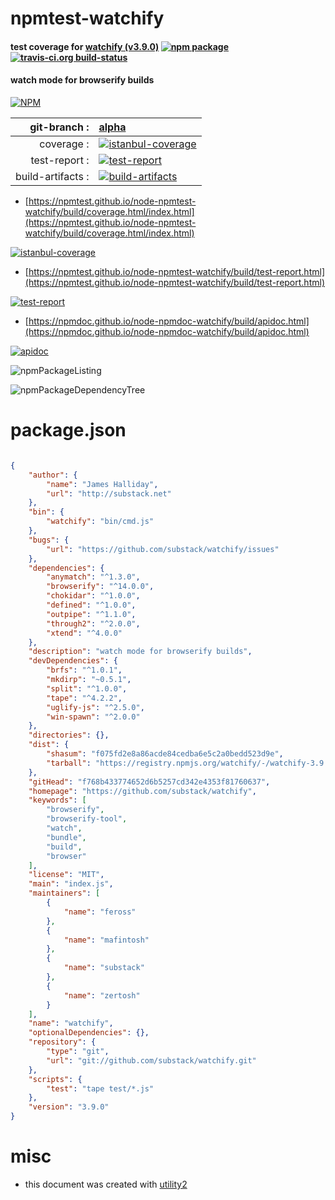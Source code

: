 # npmtest-watchify

#### test coverage for  [watchify (v3.9.0)](https://github.com/substack/watchify)  [![npm package](https://img.shields.io/npm/v/npmtest-watchify.svg?style=flat-square)](https://www.npmjs.org/package/npmtest-watchify) [![travis-ci.org build-status](https://api.travis-ci.org/npmtest/node-npmtest-watchify.svg)](https://travis-ci.org/npmtest/node-npmtest-watchify)

#### watch mode for browserify builds

[![NPM](https://nodei.co/npm/watchify.png?downloads=true&downloadRank=true&stars=true)](https://www.npmjs.com/package/watchify)

| git-branch : | [alpha](https://github.com/npmtest/node-npmtest-watchify/tree/alpha)|
|--:|:--|
| coverage : | [![istanbul-coverage](https://npmtest.github.io/node-npmtest-watchify/build/coverage.badge.svg)](https://npmtest.github.io/node-npmtest-watchify/build/coverage.html/index.html)|
| test-report : | [![test-report](https://npmtest.github.io/node-npmtest-watchify/build/test-report.badge.svg)](https://npmtest.github.io/node-npmtest-watchify/build/test-report.html)|
| build-artifacts : | [![build-artifacts](https://npmtest.github.io/node-npmtest-watchify/glyphicons_144_folder_open.png)](https://github.com/npmtest/node-npmtest-watchify/tree/gh-pages/build)|

- [https://npmtest.github.io/node-npmtest-watchify/build/coverage.html/index.html](https://npmtest.github.io/node-npmtest-watchify/build/coverage.html/index.html)

[![istanbul-coverage](https://npmtest.github.io/node-npmtest-watchify/build/screenCapture.buildCi.browser.%252Ftmp%252Fbuild%252Fcoverage.lib.html.png)](https://npmtest.github.io/node-npmtest-watchify/build/coverage.html/index.html)

- [https://npmtest.github.io/node-npmtest-watchify/build/test-report.html](https://npmtest.github.io/node-npmtest-watchify/build/test-report.html)

[![test-report](https://npmtest.github.io/node-npmtest-watchify/build/screenCapture.buildCi.browser.%252Ftmp%252Fbuild%252Ftest-report.html.png)](https://npmtest.github.io/node-npmtest-watchify/build/test-report.html)

- [https://npmdoc.github.io/node-npmdoc-watchify/build/apidoc.html](https://npmdoc.github.io/node-npmdoc-watchify/build/apidoc.html)

[![apidoc](https://npmdoc.github.io/node-npmdoc-watchify/build/screenCapture.buildCi.browser.%252Ftmp%252Fbuild%252Fapidoc.html.png)](https://npmdoc.github.io/node-npmdoc-watchify/build/apidoc.html)

![npmPackageListing](https://npmtest.github.io/node-npmtest-watchify/build/screenCapture.npmPackageListing.svg)

![npmPackageDependencyTree](https://npmtest.github.io/node-npmtest-watchify/build/screenCapture.npmPackageDependencyTree.svg)



# package.json

```json

{
    "author": {
        "name": "James Halliday",
        "url": "http://substack.net"
    },
    "bin": {
        "watchify": "bin/cmd.js"
    },
    "bugs": {
        "url": "https://github.com/substack/watchify/issues"
    },
    "dependencies": {
        "anymatch": "^1.3.0",
        "browserify": "^14.0.0",
        "chokidar": "^1.0.0",
        "defined": "^1.0.0",
        "outpipe": "^1.1.0",
        "through2": "^2.0.0",
        "xtend": "^4.0.0"
    },
    "description": "watch mode for browserify builds",
    "devDependencies": {
        "brfs": "^1.0.1",
        "mkdirp": "~0.5.1",
        "split": "^1.0.0",
        "tape": "^4.2.2",
        "uglify-js": "^2.5.0",
        "win-spawn": "^2.0.0"
    },
    "directories": {},
    "dist": {
        "shasum": "f075fd2e8a86acde84cedba6e5c2a0bedd523d9e",
        "tarball": "https://registry.npmjs.org/watchify/-/watchify-3.9.0.tgz"
    },
    "gitHead": "f768b433774652d6b5257cd342e4353f81760637",
    "homepage": "https://github.com/substack/watchify",
    "keywords": [
        "browserify",
        "browserify-tool",
        "watch",
        "bundle",
        "build",
        "browser"
    ],
    "license": "MIT",
    "main": "index.js",
    "maintainers": [
        {
            "name": "feross"
        },
        {
            "name": "mafintosh"
        },
        {
            "name": "substack"
        },
        {
            "name": "zertosh"
        }
    ],
    "name": "watchify",
    "optionalDependencies": {},
    "repository": {
        "type": "git",
        "url": "git://github.com/substack/watchify.git"
    },
    "scripts": {
        "test": "tape test/*.js"
    },
    "version": "3.9.0"
}
```



# misc
- this document was created with [utility2](https://github.com/kaizhu256/node-utility2)
